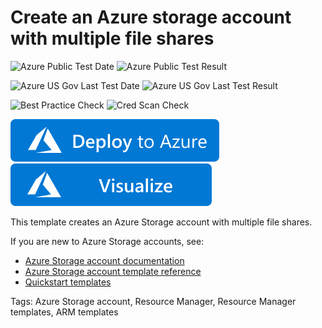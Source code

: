 # Create an Azure storage account with multiple file shares

![Azure Public Test Date](https://azurequickstartsservice.blob.core.windows.net/badges/101-storage-multi-file-share/PublicLastTestDate.svg)
![Azure Public Test Result](https://azurequickstartsservice.blob.core.windows.net/badges/101-storage-multi-file-share/PublicDeployment.svg)

![Azure US Gov Last Test Date](https://azurequickstartsservice.blob.core.windows.net/badges/101-storage-multi-file-share/FairfaxLastTestDate.svg)
![Azure US Gov Last Test Result](https://azurequickstartsservice.blob.core.windows.net/badges/101-storage-multi-file-share/FairfaxDeployment.svg)

![Best Practice Check](https://azurequickstartsservice.blob.core.windows.net/badges/101-storage-multi-file-share/BestPracticeResult.svg)
![Cred Scan Check](https://azurequickstartsservice.blob.core.windows.net/badges/101-storage-multi-file-share/CredScanResult.svg)

[![Deploy To Azure](https://raw.githubusercontent.com/Azure/azure-quickstart-templates/master/1-CONTRIBUTION-GUIDE/images/deploytoazure.svg?sanitize=true)]("https://portal.azure.com/#create/Microsoft.Template/uri/https%3A%2F%2Fraw.githubusercontent.com%2FAzure%2Fazure-quickstart-templates%2Fmaster%2F101-storage-multi-file-share%2Fazuredeploy.json")  [![Visualize](https://raw.githubusercontent.com/Azure/azure-quickstart-templates/master/1-CONTRIBUTION-GUIDE/images/visualizebutton.svg?sanitize=true)]("http://armviz.io/#/?load=https%3A%2F%2Fraw.githubusercontent.com%2FAzure%2Fazure-quickstart-templates%2Fmaster%2F101-storage-multi-file-share%2Fazuredeploy.json")

This template creates an Azure Storage account with multiple file shares.

If you are new to Azure Storage accounts, see:

- [Azure Storage account documentation](http://azure.microsoft.com/documentation/articles/storage-create-storage-account/)
- [Azure Storage account template reference](https://docs.microsoft.com/azure/templates/microsoft.storage/allversions)
- [Quickstart templates](https://azure.microsoft.com/resources/templates/?resourceType=Microsoft.Storage&pageNumber=1&sort=Popular)

Tags: Azure Storage account, Resource Manager, Resource Manager templates, ARM templates


